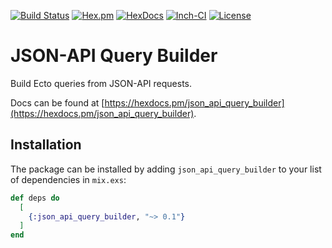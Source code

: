 [![Build Status](https://img.shields.io/travis/mbuhot/json_api_query_builder.svg?branch=master)](https://travis-ci.org/mbuhot/json_api_query_builder)
[![Hex.pm](https://img.shields.io/hexpm/v/json_api_query_builder.svg)](https://hex.pm/packages/json_api_query_builder)
[![HexDocs](https://img.shields.io/badge/api-docs-yellow.svg)](https://hexdocs.pm/json_api_query_builder/)
[![Inch-CI](http://inch-ci.org/github/mbuhot/json_api_query_builder.svg)](http://inch-ci.org/github/mbuhot/json_api_query_builder)
[![License](https://img.shields.io/hexpm/l/json_api_query_builder.svg)](https://github.com/mbuhot/json_api_query_builder/blob/master/LICENSE)

# JSON-API Query Builder

Build Ecto queries from JSON-API requests.

Docs can be found at [https://hexdocs.pm/json_api_query_builder](https://hexdocs.pm/json_api_query_builder).

## Installation

The package can be installed by adding `json_api_query_builder` to your list of dependencies in `mix.exs`:

```elixir
def deps do
  [
    {:json_api_query_builder, "~> 0.1"}
  ]
end
```

